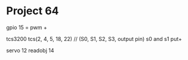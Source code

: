 # Project 64

gpio 15 = pwm +

tcs3200 tcs(2, 4, 5, 18, 22) // (S0, S1, S2, S3, output pin)
 s0 and s1 put+


servo 12
readobj 14